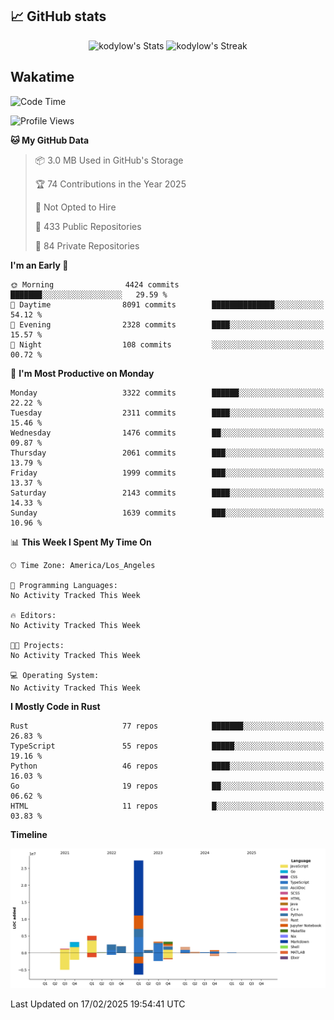 ## 📈 GitHub stats
<!--START_SECTION:github-->
<div class="badges-githubstats">
  <p align="center">
    <img src="https://github-readme-stats.vercel.app/api?username=kodylow&theme=tokyonight&show_icons=true&hide_border=true&count_private=true" alt="kodylow's Stats" height="165">
    <img src="https://github-readme-streak-stats.herokuapp.com/?user=kodylow&theme=tokyonight&hide_border=true" alt="kodylow's Streak" height="165">
  </p>
</div>
<!--END_SECTION:github-->

## Wakatime 
<!--START_SECTION:waka-->
![Code Time](http://img.shields.io/badge/Code%20Time-1%2C294%20hrs%2031%20mins-blue)

![Profile Views](http://img.shields.io/badge/Profile%20Views-1-blue)

**🐱 My GitHub Data** 

> 📦 3.0 MB Used in GitHub's Storage 
 > 
> 🏆 74 Contributions in the Year 2025
 > 
> 🚫 Not Opted to Hire
 > 
> 📜 433 Public Repositories 
 > 
> 🔑 84 Private Repositories 
 > 
**I'm an Early 🐤** 

```text
🌞 Morning                4424 commits        ███████░░░░░░░░░░░░░░░░░░   29.59 % 
🌆 Daytime                8091 commits        ██████████████░░░░░░░░░░░   54.12 % 
🌃 Evening                2328 commits        ████░░░░░░░░░░░░░░░░░░░░░   15.57 % 
🌙 Night                  108 commits         ░░░░░░░░░░░░░░░░░░░░░░░░░   00.72 % 
```
📅 **I'm Most Productive on Monday** 

```text
Monday                   3322 commits        ██████░░░░░░░░░░░░░░░░░░░   22.22 % 
Tuesday                  2311 commits        ████░░░░░░░░░░░░░░░░░░░░░   15.46 % 
Wednesday                1476 commits        ██░░░░░░░░░░░░░░░░░░░░░░░   09.87 % 
Thursday                 2061 commits        ███░░░░░░░░░░░░░░░░░░░░░░   13.79 % 
Friday                   1999 commits        ███░░░░░░░░░░░░░░░░░░░░░░   13.37 % 
Saturday                 2143 commits        ████░░░░░░░░░░░░░░░░░░░░░   14.33 % 
Sunday                   1639 commits        ███░░░░░░░░░░░░░░░░░░░░░░   10.96 % 
```


📊 **This Week I Spent My Time On** 

```text
🕑︎ Time Zone: America/Los_Angeles

💬 Programming Languages: 
No Activity Tracked This Week

🔥 Editors: 
No Activity Tracked This Week

🐱‍💻 Projects: 
No Activity Tracked This Week

💻 Operating System: 
No Activity Tracked This Week
```

**I Mostly Code in Rust** 

```text
Rust                     77 repos            ███████░░░░░░░░░░░░░░░░░░   26.83 % 
TypeScript               55 repos            █████░░░░░░░░░░░░░░░░░░░░   19.16 % 
Python                   46 repos            ████░░░░░░░░░░░░░░░░░░░░░   16.03 % 
Go                       19 repos            ██░░░░░░░░░░░░░░░░░░░░░░░   06.62 % 
HTML                     11 repos            █░░░░░░░░░░░░░░░░░░░░░░░░   03.83 % 
```



**Timeline**

![Lines of Code chart](https://raw.githubusercontent.com/Kodylow/Kodylow/master/assets/bar_graph.png)


 Last Updated on 17/02/2025 19:54:41 UTC
<!--END_SECTION:waka-->
